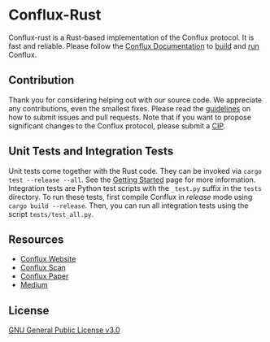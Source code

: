 # Conflux-Rust

Conflux-rust is a Rust-based implementation of the Conflux protocol. It is fast and
reliable. Please follow the [Conflux
Documentation](https://doc.confluxnetwork.org/) to
[build](https://doc.confluxnetwork.org/docs/general/run-a-node/advanced-topics/compiling-conflux-client)
and
[run](https://doc.confluxnetwork.org/docs/general/run-a-node/)
Conflux.

## Contribution

Thank you for considering helping out with our source code. We appreciate any
contributions, even the smallest fixes. Please read the
[guidelines](https://github.com/Conflux-Chain/conflux-rust/blob/master/CONTRIBUTING.md)
on how to submit issues and pull requests. Note that if you want to propose
significant changes to the Conflux protocol, please submit a
[CIP](https://github.com/Conflux-Chain/CIPs).

## Unit Tests and Integration Tests

Unit tests come together with the Rust code. They can be invoked via `cargo test --release --all`. See the
[Getting Started](https://doc.confluxnetwork.org/docs/general/run-a-node/)
page for more information. Integration tests are Python test scripts with the
`_test.py` suffix in the `tests` directory. To run these tests, first compile Conflux
in _release_ mode using `cargo build --release`. Then, you can run all
integration tests using the script `tests/test_all.py`.

## Resources

- [Conflux Website](https://www.confluxnetwork.org/)
- [Conflux Scan](https://www.confluxscan.io/)
- [Conflux Paper](https://arxiv.org/abs/1805.03870)
- [Medium](https://medium.com/@ConfluxNetwork)

## License

[GNU General Public License v3.0](https://github.com/Conflux-Chain/conflux-rust/blob/master/LICENSE)
